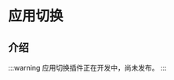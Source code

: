 # 应用切换

<PluginInfo commercial="true" name="app-switching"></PluginInfo>

## 介绍

:::warning
应用切换插件正在开发中，尚未发布。
:::